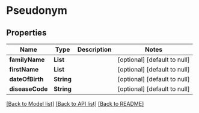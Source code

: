 # Pseudonym
## Properties

| Name | Type | Description | Notes |
|------------ | ------------- | ------------- | -------------|
| **familyName** | **List** |  | [optional] [default to null] |
| **firstName** | **List** |  | [optional] [default to null] |
| **dateOfBirth** | **String** |  | [optional] [default to null] |
| **diseaseCode** | **String** |  | [optional] [default to null] |

[[Back to Model list]](../README.md#documentation-for-models) [[Back to API list]](../README.md#documentation-for-api-endpoints) [[Back to README]](../README.md)

